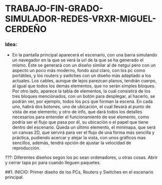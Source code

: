 # TRABAJO-FIN-GRADO-SIMULADOR-REDES-VRXR-MIGUEL-CERDEÑO

### Idea:
- En la pantalla principal aparecerá el escenario, con una barra simulando un navegador en la que se verá la url de la que se ha generado el mismo. Este se generará con un diseño similar al de netgui pero con un aspecto un poco más moderno, fondo azul claro, con los pc como portátiles, y los routers y switches con un diseño más adaptado a los actuales. Los cables, aunque de lejos parezcan planos, tendrán cuerpo, al igual que todos los demás elementos, que no serán simples bloques.
Por otro lado, aparece la tabla de elementos, la cual consistirá de los tres bloques mencionados, con un botón para desplegar, al hacerlo, se podrán ver, por ejemplo, todos los pcs que forman la escena. En cada uno, habrá dos botones, uno de ubicación, el cual llevará al punto de vista de ese elemento; y otro de info, que dará todos los detalles necesarios para entender el funcionamiento de ese elemento, como podría ser el flujo que pasa por él, su ubicación o el papel que tiene dentro del escenario.
Queda un último elemento, el minimapa, que será un canvas 2D, que servirá para ver el flujo de una forma más sencilla y práctica, pudiendo acercar y alejar la vista, con unos gráficos mas sencillos, además, tendrá opción de ajustar la velocidad de reproducción.


???:
Diferentes diseños según los pc sean ordenadores, u otras cosas.
Abrir y cerrar tapa pc para cuando lleguen paquetes.

##1. INICIO: Primer diseño de los PCs, Routers y Switches en el escenario principal.
